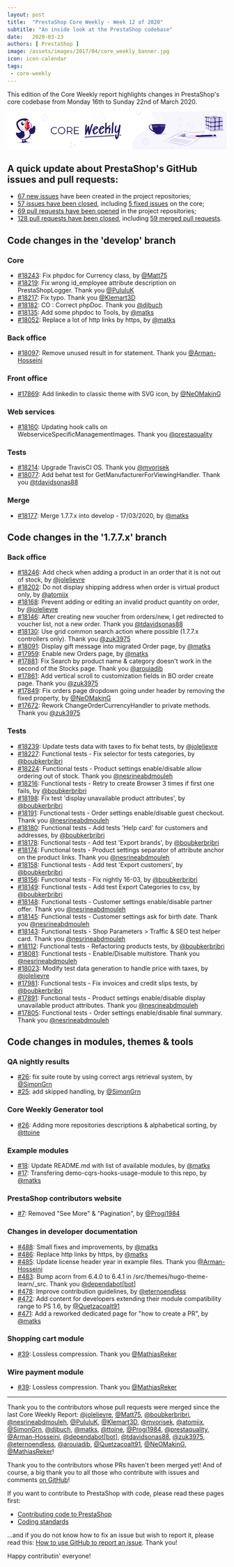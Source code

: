 ```yaml
---
layout: post
title:  "PrestaShop Core Weekly - Week 12 of 2020"
subtitle: "An inside look at the PrestaShop codebase"
date:   2020-03-23
authors: [ PrestaShop ]
image: /assets/images/2017/04/core_weekly_banner.jpg
icon: icon-calendar
tags:
 - core-weekly
---
```


This edition of the Core Weekly report highlights changes in PrestaShop's core codebase from Monday 16th to Sunday 22nd of March 2020.

![Core Weekly banner](/assets/images/2018/12/banner-core-weekly.jpg)


## A quick update about PrestaShop's GitHub issues and pull requests:

- [67 new issues](https://github.com/search?q=org%3APrestaShop+is%3Apublic++-repo%3Aprestashop%2Fprestashop.github.io++is%3Aissue+created%3A2020-03-16..2020-03-22) have been created in the project repositories;
- [57 issues have been closed](https://github.com/search?q=org%3APrestaShop+is%3Apublic++-repo%3Aprestashop%2Fprestashop.github.io++is%3Aissue+closed%3A2020-03-16..2020-03-22), including [5 fixed issues](https://github.com/search?q=org%3APrestaShop+is%3Apublic++-repo%3Aprestashop%2Fprestashop.github.io++is%3Aissue+label%3Afixed+closed%3A2020-03-16..2020-03-22) on the core;
- [69 pull requests have been opened](https://github.com/search?q=org%3APrestaShop+is%3Apublic++-repo%3Aprestashop%2Fprestashop.github.io++is%3Apr+created%3A2020-03-16..2020-03-22) in the project repositories;
- [128 pull requests have been closed](https://github.com/search?q=org%3APrestaShop+is%3Apublic++-repo%3Aprestashop%2Fprestashop.github.io++is%3Apr+closed%3A2020-03-16..2020-03-22), including [59 merged pull requests](https://github.com/search?q=org%3APrestaShop+is%3Apublic++-repo%3Aprestashop%2Fprestashop.github.io++is%3Apr+merged%3A2020-03-16..2020-03-22).
        


## Code changes in the 'develop' branch


### Core
* [#18243](https://github.com/PrestaShop/PrestaShop/pull/18243): Fix phpdoc for Currency class, by [@Matt75](https://github.com/Matt75)
* [#18219](https://github.com/PrestaShop/PrestaShop/pull/18219):  Fix wrong id_employee attribute description on PrestaShopLogger. Thank you [@PululuK](https://github.com/PululuK)
* [#18217](https://github.com/PrestaShop/PrestaShop/pull/18217): Fix typo. Thank you [@Klemart3D](https://github.com/Klemart3D)
* [#18182](https://github.com/PrestaShop/PrestaShop/pull/18182): CO : Correct phpDoc. Thank you [@djbuch](https://github.com/djbuch)
* [#18135](https://github.com/PrestaShop/PrestaShop/pull/18135): Add some phpdoc to Tools, by [@matks](https://github.com/matks)
* [#18052](https://github.com/PrestaShop/PrestaShop/pull/18052): Replace a lot of http links by https, by [@matks](https://github.com/matks)


### Back office
* [#18097](https://github.com/PrestaShop/PrestaShop/pull/18097): Remove unused result in for statement. Thank you [@Arman-Hosseini](https://github.com/Arman-Hosseini)


### Front office
* [#17869](https://github.com/PrestaShop/PrestaShop/pull/17869): Add linkedin to classic theme with SVG icon, by [@NeOMakinG](https://github.com/NeOMakinG)


### Web services
* [#18160](https://github.com/PrestaShop/PrestaShop/pull/18160): Updating hook calls on WebserviceSpecificManagementImages. Thank you [@prestaquality](https://github.com/prestaquality)


### Tests
* [#18214](https://github.com/PrestaShop/PrestaShop/pull/18214): Upgrade TravisCI OS. Thank you [@mvorisek](https://github.com/mvorisek)
* [#18077](https://github.com/PrestaShop/PrestaShop/pull/18077): Add behat test for GetManufacturerForViewingHandler. Thank you [@tdavidsonas88](https://github.com/tdavidsonas88)


### Merge
* [#18177](https://github.com/PrestaShop/PrestaShop/pull/18177): Merge 1.7.7.x into develop - 17/03/2020, by [@matks](https://github.com/matks)


## Code changes in the '1.7.7.x' branch


### Back office
* [#18246](https://github.com/PrestaShop/PrestaShop/pull/18246): Add check when adding a product in an order that it is not out of stock, by [@jolelievre](https://github.com/jolelievre)
* [#18202](https://github.com/PrestaShop/PrestaShop/pull/18202): Do not display shipping address when order is virtual product only, by [@atomiix](https://github.com/atomiix)
* [#18168](https://github.com/PrestaShop/PrestaShop/pull/18168): Prevent adding or editing an invalid product quantity on order, by [@jolelievre](https://github.com/jolelievre)
* [#18146](https://github.com/PrestaShop/PrestaShop/pull/18146): After creating new voucher from orders/new, I get redirected to voucher list, not a new order. Thank you [@tdavidsonas88](https://github.com/tdavidsonas88)
* [#18130](https://github.com/PrestaShop/PrestaShop/pull/18130): Use grid common search action where possible (1.7.7.x controllers only). Thank you [@zuk3975](https://github.com/zuk3975)
* [#18091](https://github.com/PrestaShop/PrestaShop/pull/18091): Display gift message into migrated Order page, by [@matks](https://github.com/matks)
* [#17959](https://github.com/PrestaShop/PrestaShop/pull/17959): Enable new Orders page, by [@matks](https://github.com/matks)
* [#17881](https://github.com/PrestaShop/PrestaShop/pull/17881): Fix Search by product name & category doesn't work in the second of the Stocks page. Thank you [@arouiadib](https://github.com/arouiadib)
* [#17861](https://github.com/PrestaShop/PrestaShop/pull/17861): Add vertical scroll to customization fields in BO order create page. Thank you [@zuk3975](https://github.com/zuk3975)
* [#17849](https://github.com/PrestaShop/PrestaShop/pull/17849): Fix orders page dropdown going under header by removing the fixed property, by [@NeOMakinG](https://github.com/NeOMakinG)
* [#17672](https://github.com/PrestaShop/PrestaShop/pull/17672): Rework ChangeOrderCurrencyHandler to private methods. Thank you [@zuk3975](https://github.com/zuk3975)


### Tests
* [#18239](https://github.com/PrestaShop/PrestaShop/pull/18239): Update tests data with taxes to fix behat tests, by [@jolelievre](https://github.com/jolelievre)
* [#18227](https://github.com/PrestaShop/PrestaShop/pull/18227): Functional tests - Fix selector for tests categories, by [@boubkerbribri](https://github.com/boubkerbribri)
* [#18224](https://github.com/PrestaShop/PrestaShop/pull/18224): Functional tests - Product settings enable/disable allow ordering out of stock. Thank you [@nesrineabdmouleh](https://github.com/nesrineabdmouleh)
* [#18216](https://github.com/PrestaShop/PrestaShop/pull/18216): Functional tests - Retry to create Browser 3 times if first one fails, by [@boubkerbribri](https://github.com/boubkerbribri)
* [#18198](https://github.com/PrestaShop/PrestaShop/pull/18198): Fix test 'display unavailable product attributes', by [@boubkerbribri](https://github.com/boubkerbribri)
* [#18191](https://github.com/PrestaShop/PrestaShop/pull/18191): Functional tests - Order settings  enable/disable guest checkout. Thank you [@nesrineabdmouleh](https://github.com/nesrineabdmouleh)
* [#18180](https://github.com/PrestaShop/PrestaShop/pull/18180): Functional tests - Add tests 'Help card' for customers and addresses, by [@boubkerbribri](https://github.com/boubkerbribri)
* [#18178](https://github.com/PrestaShop/PrestaShop/pull/18178): Functional tests - Add test 'Export brands', by [@boubkerbribri](https://github.com/boubkerbribri)
* [#18174](https://github.com/PrestaShop/PrestaShop/pull/18174): Functional tests - Product settings separator of attribute anchor on the product links. Thank you [@nesrineabdmouleh](https://github.com/nesrineabdmouleh)
* [#18158](https://github.com/PrestaShop/PrestaShop/pull/18158): Functional tests - Add test 'Export customers', by [@boubkerbribri](https://github.com/boubkerbribri)
* [#18156](https://github.com/PrestaShop/PrestaShop/pull/18156): Functional tests - Fix nightly 16-03, by [@boubkerbribri](https://github.com/boubkerbribri)
* [#18149](https://github.com/PrestaShop/PrestaShop/pull/18149): Functional tests - Add test Export Categories to csv, by [@boubkerbribri](https://github.com/boubkerbribri)
* [#18148](https://github.com/PrestaShop/PrestaShop/pull/18148): Functional tests - Customer settings enable/disable partner offer. Thank you [@nesrineabdmouleh](https://github.com/nesrineabdmouleh)
* [#18145](https://github.com/PrestaShop/PrestaShop/pull/18145): Functional tests - Customer settings ask for birth date. Thank you [@nesrineabdmouleh](https://github.com/nesrineabdmouleh)
* [#18143](https://github.com/PrestaShop/PrestaShop/pull/18143): Functional tests - Shop Parameters > Traffic & SEO  test helper card. Thank you [@nesrineabdmouleh](https://github.com/nesrineabdmouleh)
* [#18112](https://github.com/PrestaShop/PrestaShop/pull/18112): Functional tests - Refactoring products tests, by [@boubkerbribri](https://github.com/boubkerbribri)
* [#18081](https://github.com/PrestaShop/PrestaShop/pull/18081): Functional tests - Enable/Disable multistore. Thank you [@nesrineabdmouleh](https://github.com/nesrineabdmouleh)
* [#18023](https://github.com/PrestaShop/PrestaShop/pull/18023): Modify test data generation to handle price with taxes, by [@jolelievre](https://github.com/jolelievre)
* [#17981](https://github.com/PrestaShop/PrestaShop/pull/17981): Functional tests - Fix invoices and credit slips tests, by [@boubkerbribri](https://github.com/boubkerbribri)
* [#17891](https://github.com/PrestaShop/PrestaShop/pull/17891): Functional tests - Product settings enable/disable display unavailable product attributes. Thank you [@nesrineabdmouleh](https://github.com/nesrineabdmouleh)
* [#17805](https://github.com/PrestaShop/PrestaShop/pull/17805): Functional tests - Order settings enable/disable final summary. Thank you [@nesrineabdmouleh](https://github.com/nesrineabdmouleh)


## Code changes in modules, themes & tools


### QA nightly results
* [#26](https://github.com/PrestaShop/QANightlyResults/pull/26): fix suite route by using correct args retrieval system, by [@SimonGrn](https://github.com/SimonGrn)
* [#25](https://github.com/PrestaShop/QANightlyResults/pull/25): add skipped handling, by [@SimonGrn](https://github.com/SimonGrn)


### Core Weekly Generator tool
* [#26](https://github.com/PrestaShop/core-weekly-generator/pull/26): Adding more repositories descriptions & alphabetical sorting, by [@ttoine](https://github.com/ttoine)


### Example modules
* [#18](https://github.com/PrestaShop/example-modules/pull/18): Update README.md with list of available modules, by [@matks](https://github.com/matks)
* [#17](https://github.com/PrestaShop/example-modules/pull/17): Transfering demo-cqrs-hooks-usage-module to this repo, by [@matks](https://github.com/matks)


### PrestaShop contributors website
* [#7](https://github.com/PrestaShop/TopContributors/pull/7): Removed "See More" & "Pagination", by [@Progi1984](https://github.com/Progi1984)


### Changes in developer documentation
* [#488](https://github.com/PrestaShop/docs/pull/488): Small fixes and improvements, by [@matks](https://github.com/matks)
* [#486](https://github.com/PrestaShop/docs/pull/486): Replace http links by https, by [@matks](https://github.com/matks)
* [#485](https://github.com/PrestaShop/docs/pull/485): Update license header year in example files. Thank you [@Arman-Hosseini](https://github.com/Arman-Hosseini)
* [#483](https://github.com/PrestaShop/docs/pull/483): Bump acorn from 6.4.0 to 6.4.1 in /src/themes/hugo-theme-learn/_src. Thank you [@dependabot[bot]](https://github.com/apps/dependabot)
* [#478](https://github.com/PrestaShop/docs/pull/478): Improve contribution guidelines, by [@eternoendless](https://github.com/eternoendless)
* [#472](https://github.com/PrestaShop/docs/pull/472): Add content for developers extending their module compatibility range to PS 1.6, by [@Quetzacoalt91](https://github.com/Quetzacoalt91)
* [#471](https://github.com/PrestaShop/docs/pull/471): Add a reworked dedicated page for "how to create a PR", by [@matks](https://github.com/matks)


### Shopping cart module
* [#39](https://github.com/PrestaShop/ps_shoppingcart/pull/39): Lossless compression. Thank you [@MathiasReker](https://github.com/MathiasReker)


### Wire payment module
* [#39](https://github.com/PrestaShop/ps_wirepayment/pull/39): Lossless compression. Thank you [@MathiasReker](https://github.com/MathiasReker)


<hr />

Thank you to the contributors whose pull requests were merged since the last Core Weekly Report: [@jolelievre](https://github.com/jolelievre), [@Matt75](https://github.com/Matt75), [@boubkerbribri](https://github.com/boubkerbribri), [@nesrineabdmouleh](https://github.com/nesrineabdmouleh), [@PululuK](https://github.com/PululuK), [@Klemart3D](https://github.com/Klemart3D), [@mvorisek](https://github.com/mvorisek), [@atomiix](https://github.com/atomiix), [@SimonGrn](https://github.com/SimonGrn), [@djbuch](https://github.com/djbuch), [@matks](https://github.com/matks), [@ttoine](https://github.com/ttoine), [@Progi1984](https://github.com/Progi1984), [@prestaquality](https://github.com/prestaquality), [@Arman-Hosseini](https://github.com/Arman-Hosseini), [@dependabot[bot]](https://github.com/apps/dependabot), [@tdavidsonas88](https://github.com/tdavidsonas88), [@zuk3975](https://github.com/zuk3975), [@eternoendless](https://github.com/eternoendless), [@arouiadib](https://github.com/arouiadib), [@Quetzacoalt91](https://github.com/Quetzacoalt91), [@NeOMakinG](https://github.com/NeOMakinG), [@MathiasReker](https://github.com/MathiasReker)!

Thank you to the contributors whose PRs haven't been merged yet! And of course, a big thank you to all those who contribute with issues and comments [on GitHub](https://github.com/PrestaShop/PrestaShop)!

If you want to contribute to PrestaShop with code, please read these pages first:

 * [Contributing code to PrestaShop](https://devdocs.prestashop.com/1.7/contribute/contribution-guidelines/)
 * [Coding standards](https://devdocs.prestashop.com/1.7/development/coding-standards/)

...and if you do not know how to fix an issue but wish to report it, please read this: [How to use GitHub to report an issue](https://devdocs.prestashop.com/1.7/contribute/contribute-reporting-issues/). Thank you!

Happy contributin' everyone!
